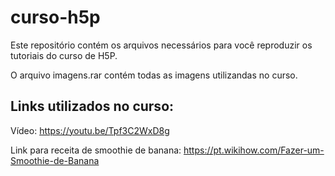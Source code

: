 # curso-h5p

Este repositório contém os arquivos necessários para você reproduzir os tutoriais do curso de H5P.

O arquivo imagens.rar contém todas as imagens utilizandas no curso.

## Links utilizados no curso:

Vídeo: https://youtu.be/Tpf3C2WxD8g 

Link para receita de smoothie de banana: https://pt.wikihow.com/Fazer-um-Smoothie-de-Banana
